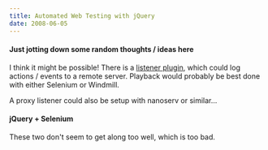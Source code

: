 ```yaml
---
title: Automated Web Testing with jQuery 
date: 2008-06-05
---
```


<h4>Just jotting down some random thoughts / ideas here</h4>
I think it might be possible! There is a <a href="http://flesler.blogspot.com/2007/10/jquerylisten.html">listener plugin</a>, which could log actions / events to a remote server. Playback would probably be best done with either Selenium or Windmill.

A proxy listener could also be setup with nanoserv or similar...

<h4>jQuery + Selenium</h4>
These two don't seem to get along too well, which is too bad.

